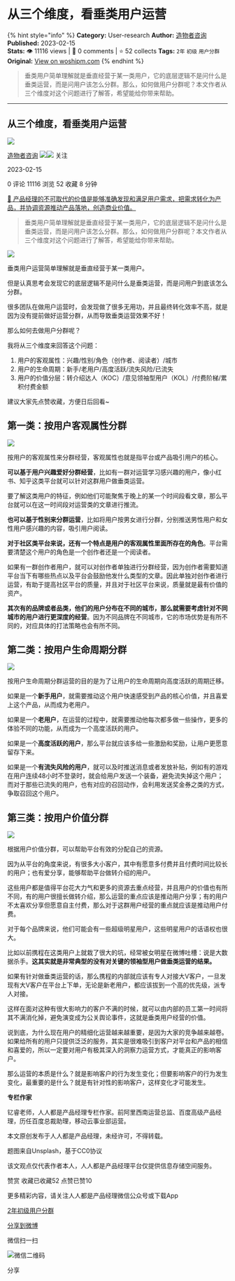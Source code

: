# 从三个维度，看垂类用户运营
{% hint style="info" %}
**Category:** User-research
**Author:** [造物者咨询](https://www.woshipm.com/u/45189)
**Published:** 2023-02-15  
**Stats:** 👁️ 11116 views | 💬 0 comments | ⭐ 52 collects
**Tags:** `2年` `初级` `用户分群`
**Original:** [View on woshipm.com](https://www.woshipm.com/user-research/5754769.html)
{% endhint %}
> 垂类用户简单理解就是垂直经营于某一类用户，它的底层逻辑不是问什么是垂类运营，而是问用户该怎么分群。那么，如何做用户分群呢？本文作者从三个维度对这个问题进行了解答，希望能给你带来帮助。

---

## 从三个维度，看垂类用户运营

[![](https://static.woshipm.com/view/woshipm_api_def_20230310102408_8503.png?imageView2/1/w/72/h/72/q/100)](https://www.woshipm.com/u/45189)

[造物者咨询](https://www.woshipm.com/u/45189) ![](https://static.woshipm.com/tag/1121_1@2x.png)![](https://static.woshipm.com/tag/1301_1@2x.png) 关注

2023-02-15

0 评论 11116 浏览 52 收藏 8 分钟

[🔗 产品经理的不可取代的价值是能够准确发现和满足用户需求，把需求转化为产品，并协调资源推动产品落地，创造商业价值。](https://ke.qidianla.com/courses/90pm)

> 垂类用户简单理解就是垂直经营于某一类用户，它的底层逻辑不是问什么是垂类运营，而是问用户该怎么分群。那么，如何做用户分群呢？本文作者从三个维度对这个问题进行了解答，希望能给你带来帮助。

![](https://image.woshipm.com/wp-files/2023/02/GV5RjRV6fFmd4Apcn1LH.png)

垂类用户运营简单理解就是垂直经营于某一类用户。

但是认真思考会发现它的底层逻辑不是问什么是垂类运营，而是问用户到底该怎么分群。

很多团队在做用户运营时，会发现做了很多无用功，并且最终转化效率不高，就是因为没有提前做好运营分群，从而导致垂类运营效果不好！

那么如何去做用户分群呢？

我将从三个维度来回答这个问题：

1.  用户的客观属性：兴趣/性别/角色（创作者、阅读者）/城市
2.  用户的生命周期：新手/老用户/高度活跃/流失风险/已流失
3.  用户的价值分层：转介绍达人（KOC）/意见领袖型用户（KOL）/付费阶梯/累积付费金额

建议大家先点赞收藏，方便日后回看~

## 第一类：按用户客观属性分群

![](https://image.woshipm.com/wp-files/2023/02/qUNSiUOV212zzmes1aHd.png)

按用户的客观属性来分群经营，客观属性也就是指平台或产品吸引用户的核心。

****可以基于用户兴趣爱好分群经营****，比如有一群对运营学习感兴趣的用户，像小红书、知乎这类平台就可以针对这群用户做垂类运营。

要了解这类用户的特征，例如他们可能聚焦于晚上的某一个时间段看文章，那么平台就可以在这一时间段对运营类的文章进行推流。

****也可以基于性别来分群运营****，比如将用户按男女进行分群，分别推送男性用户和女性用户感兴趣的内容，吸引用户阅读。

****对于社区类平台来说，还有一个特点是用户的客观属性里面所存在的角色****。平台需要清楚这个用户的角色是一个创作者还是一个阅读者。

如果有一群创作者用户，就可以对创作者单独进行分群经营，因为创作者需要知道平台当下有哪些热点以及平台会鼓励他发什么类型的文章。因此单独对创作者进行运营，有助于提高社区平台的质量，并且对于社区平台来说，质量就是最有价值的资产。

****其次有的品牌或者品类，他们的用户分布在不同的城市，那么就需要考虑针对不同城市的用户进行更深度的经营****。因为不同品牌在不同城市，它的市场优势是有所不同的，对应具体的打法策略也会有所不同。

## 第二类：按用户生命周期分群

![](https://image.woshipm.com/wp-files/2023/02/8GpQ7aFq8qaIy1Gnqk1d.png)

按用户生命周期分群运营的目的是为了让用户的生命周期向高度活跃的周期迁移。

如果是一个****新手用户****，就需要推动这个用户快速感受到产品的核心价值，并且喜爱上这个产品，从而成为老用户。

如果是一个****老用户****，在运营的过程中，就需要推动他每次都多做一些操作，更多的体验不同的功能，从而成为一个高度活跃的用户。

如果是一个****高度活跃的用户****，那么平台就应该多给一些激励和奖励，让用户更愿意留存下来。

如果是一个****有流失风险的用户****，就可以及时推送消息或者发放补贴，例如有的游戏在用户连续48小时不登录时，就会给用户发送一个装备，避免流失掉这个用户；而对于那些已流失的用户，也有对应的召回动作，会利用发送奖金券之类的方式，争取召回这个用户。

## 第三类：按用户价值分群

![](https://image.woshipm.com/wp-files/2023/02/PqbCbpUTRlIIBKvzA3bO.png)

根据用户价值分群，可以帮助平台有效的分配自己的资源。

因为从平台的角度来说，有很多大小客户，其中有愿意多付费并且付费时间比较长的用户；也有爱分享，能够帮助平台做转介绍的用户。

这些用户都是值得平台花大力气和更多的资源去重点经营，并且用户的价值也有所不同，有的用户很擅长做转介绍，那么运营的重点应该是推动用户分享；有的用户不太喜欢分享但愿意自主付费，那么对于这群用户经营的重点就应该是推动用户付费。

对于每个品牌来说，他们可能会有一些超级明星用户，这些明星用户的话语权也很大。

比如以前携程在这类用户上就栽了很大的坑，经常被女明星在微博吐槽：说是大数据杀手。****这其实就是非常典型的没有对关键的领袖型用户做垂类运营的结果。****

如果有针对做垂类运营的话，那么携程的内部就应该有专人对接大V客户，一旦发现有大V客户在平台上下单，无论是新老用户，都应该拔到一个高的优先级，派专人对接。

这样在面对这种有很大影响力的客户不满的时候，就可以由内部的员工第一时间将其不满消化掉，避免演变成为公关舆论事件，这就是垂类用户经营的价值。

说到底，为什么现在用户的精细化运营越来越重要，是因为大家的竞争越来越卷。如果给所有的用户只提供泛泛的服务，其实是很难吸引到客户对平台和产品的相信和喜爱的，所以一定要对用户有极其深入的洞察力运营方式，才能真正的影响客户。

那么运营的本质是什么？就是影响客户的行为发生变化；但要影响客户的行为发生变化，最重要的是什么？就是有针对性的影响客户，这样变化才可能发生。

**专栏作家**

钇睿老师，人人都是产品经理专栏作家。前阿里西南运营总监、百度高级产品经理，历任百度总裁助理，移动云事业部运营。

本文原创发布于人人都是产品经理，未经许可，不得转载。

题图来自Unsplash，基于CC0协议

该文观点仅代表作者本人，人人都是产品经理平台仅提供信息存储空间服务。

赞赏 收藏已收藏52 点赞已赞10

更多精彩内容，请关注人人都是产品经理微信公众号或下载App

[2年](https://www.woshipm.com/tag/2%e5%b9%b4)[初级](https://www.woshipm.com/tag/%e5%88%9d%e7%ba%a7)[用户分群](https://www.woshipm.com/tag/%e7%94%a8%e6%88%b7%e5%88%86%e7%be%a4)

[分享到微博](https://service.weibo.com/share/share.php?appkey=2775287854&title=从三个维度，看垂类用户运营&url=https://www.woshipm.com/user-research/5754769.html&pic=https://image.woshipm.com/wp-files/2023/02/GV5RjRV6fFmd4Apcn1LH.png)

微信扫一扫

![微信二维码](https://api.pwmqr.com/qrcode/create/?url=https://www.woshipm.com/user-research/5754769.html)

分享